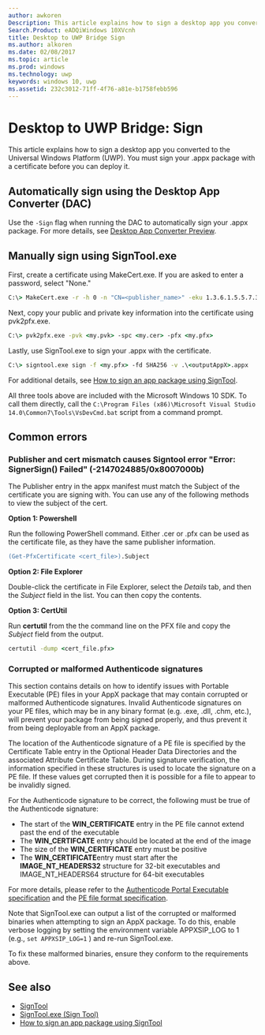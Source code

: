 ```yaml
---
author: awkoren
Description: This article explains how to sign a desktop app you converted to the Universal Windows Platform (UWP).
Search.Product: eADQiWindows 10XVcnh
title: Desktop to UWP Bridge Sign
ms.author: alkoren
ms.date: 02/08/2017
ms.topic: article
ms.prod: windows
ms.technology: uwp
keywords: windows 10, uwp
ms.assetid: 232c3012-71ff-4f76-a81e-b1758febb596
---
```


# Desktop to UWP Bridge: Sign

This article explains how to sign a desktop app you converted to the Universal Windows Platform (UWP). You must sign your .appx package with a certificate before you can deploy it.

## Automatically sign using the Desktop App Converter (DAC)

Use the ```-Sign``` flag when running the DAC to automatically sign your .appx package. For more details, see [Desktop App Converter Preview](desktop-to-uwp-run-desktop-app-converter.md).

## Manually sign using SignTool.exe

First, create a certificate using MakeCert.exe. If you are asked to enter a password, select "None." 

```cmd
C:\> MakeCert.exe -r -h 0 -n "CN=<publisher_name>" -eku 1.3.6.1.5.5.7.3.3 -pe -sv <my.pvk> <my.cer>
```

Next, copy your public and private key information into the certificate using pvk2pfx.exe. 

```cmd
C:\> pvk2pfx.exe -pvk <my.pvk> -spc <my.cer> -pfx <my.pfx>
```
Lastly, use SignTool.exe to sign your .appx with the certificate.

```cmd
C:\> signtool.exe sign -f <my.pfx> -fd SHA256 -v .\<outputAppX>.appx
``` 

For additional details, see [How to sign an app package using SignTool](https://msdn.microsoft.com/library/windows/desktop/jj835835.aspx). 

All three tools above are included with the Microsoft Windows 10 SDK. To call them directly, call the ```C:\Program Files (x86)\Microsoft Visual Studio 14.0\Common7\Tools\VsDevCmd.bat``` script from a command prompt.

## Common errors

### Publisher and cert mismatch causes Signtool error "Error: SignerSign() Failed" (-2147024885/0x8007000b)

The Publisher entry in the appx manifest must match the Subject of the certificate you are signing with.  You can use any of the following methods to view the subject of the cert. 

**Option 1: Powershell**

Run the following PowerShell command. Either .cer or .pfx can be used as the certificate file, as they have the same publisher information.

```ps
(Get-PfxCertificate <cert_file>).Subject
```

**Option 2: File Explorer**

Double-click the certificate in File Explorer, select the *Details* tab, and then the *Subject* field in the list. You can then copy the contents. 

**Option 3: CertUtil**

Run **certutil** from the the command line on the PFX file and copy the *Subject* field from the output. 

```cmd
certutil -dump <cert_file.pfx>
```

### Corrupted or malformed Authenticode signatures

This section contains details on how to identify issues with Portable Executable (PE) files in your AppX package that may contain corrupted or malformed Authenticode signatures. Invalid Authenticode signatures on your PE files, which may be in any binary format (e.g. .exe, .dll, .chm, etc.), will prevent your package from being signed properly, and thus prevent it from being deployable from an AppX package. 

The location of the Authenticode signature of a PE file is specified by the Certificate Table entry in the Optional Header Data Directories and the associated Attribute Certificate Table. During signature verification, the information specified in these structures is used to locate the signature on a PE file. If these values get corrupted then it is possible for a file to appear to be invalidly signed. 

For the Authenticode signature to be correct, the following must be true of the Authenticode signature:

- The start of the **WIN_CERTIFICATE** entry in the PE file cannot extend past the end of the executable
- The **WIN_CERTIFCATE** entry should be located at the end of the image
- The size of the **WIN_CERTIFICATE** entry must be positive
- The **WIN_CERTIFICATE**entry must start after the **IMAGE_NT_HEADERS32** structure for 32-bit executables and IMAGE_NT_HEADERS64 structure for 64-bit executables

For more details, please refer to the [Authenticode Portal Executable specification](http://download.microsoft.com/download/9/c/5/9c5b2167-8017-4bae-9fde-d599bac8184a/Authenticode_PE.docx) and the [PE file format specification](https://msdn.microsoft.com/windows/hardware/gg463119.aspx). 

Note that SignTool.exe can output a list of the corrupted or malformed binaries when attempting to sign an AppX package. To do this, enable verbose logging by setting the environment variable APPXSIP_LOG to 1 (e.g., ```set APPXSIP_LOG=1``` ) and re-run SignTool.exe.

To fix these malformed binaries, ensure they conform to the requirements above.

## See also

- [SignTool](https://msdn.microsoft.com/library/windows/desktop/aa387764.aspx)
- [SignTool.exe (Sign Tool)](https://msdn.microsoft.com/library/8s9b9yaz.aspx)
- [How to sign an app package using SignTool](https://msdn.microsoft.com/library/windows/desktop/jj835835.aspx)